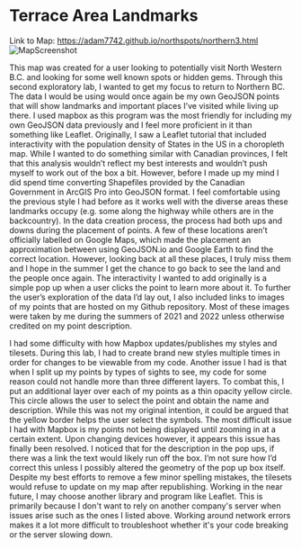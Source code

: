 # Terrace Area Landmarks
Link to Map: https://adam7742.github.io/northspots/northern3.html
![MapScreenshot](https://adam7742.github.io/northspots/Screenshot%20(683).png)

This map was created for a user looking to potentially visit North Western B.C. and looking for some well known spots or hidden gems. Through this second exploratory lab, I wanted to get my focus to return to Northern BC. The data I would be using would once again be my own GeoJSON points that will show landmarks and important places I’ve visited while living up there. I used mapbox as this program was the most friendly for including my own GeoJSON data previously and I feel more proficient in it than something like Leaflet. Originally, I saw a Leaflet tutorial that included interactivity with the population density of States in the US in a choropleth map. While I wanted to do something similar with Canadian provinces, I felt that this analysis wouldn’t reflect my best interests and wouldn’t push myself to work out of the box a bit. However, before I made up my mind I did spend time converting Shapefiles provided by the Canadian Government in ArcGIS Pro into GeoJSON format. I feel comfortable using the previous style I had before as it works well with the diverse areas these landmarks occupy (e.g. some along the highway while others are in the backcountry). In the data creation process, the process had both ups and downs during the placement of points. A few of these locations aren’t officially labelled on Google Maps, which made the placement an approximation between using GeoJSON.io and Google Earth to find the correct location. However, looking back at all these places, I truly miss them and I hope in the summer I get the chance to go back to see the land and the people once again. The interactivity I wanted to add originally is a simple pop up when a user clicks the point to learn more about it. To further the user’s exploration of the data I’d lay out, I also included links to images of my points that are hosted on my Github repository. Most of these images were taken by me during the summers of 2021 and 2022 unless otherwise credited on my point description. 

I had some difficulty with how Mapbox updates/publishes my styles and tilesets. During this lab, I had to create brand new styles multiple times in order for changes to be viewable from my code. Another issue I had is that when I split up my points by types of sights to see, my code for some reason could not handle more than three different layers. To combat this, I put an additional layer over each of my points as a thin opacity yellow circle. This circle allows the user to select the point and obtain the name and description. While this was not my original intention, it could be argued that the yellow border helps the user select the symbols. The most difficult issue I had with Mapbox is my points not being displayed until zooming in at a certain extent. Upon changing devices however, it appears this issue has finally been resolved. I noticed that for the description in the pop ups, if there was a link the text would likely run off the box. I’m not sure how I’d correct this unless I possibly altered the geometry of the pop up box itself. Despite my best efforts to remove a few minor spelling mistakes, the tilesets would refuse to update on my map after republishing. Working in the near future, I may choose another library and program like Leaflet. This is primarily because I don't want to rely on another company's server when issues arise such as the ones I listed above. Working around network errors makes it a lot more difficult to troubleshoot whether it's your code breaking or the server slowing down. 
